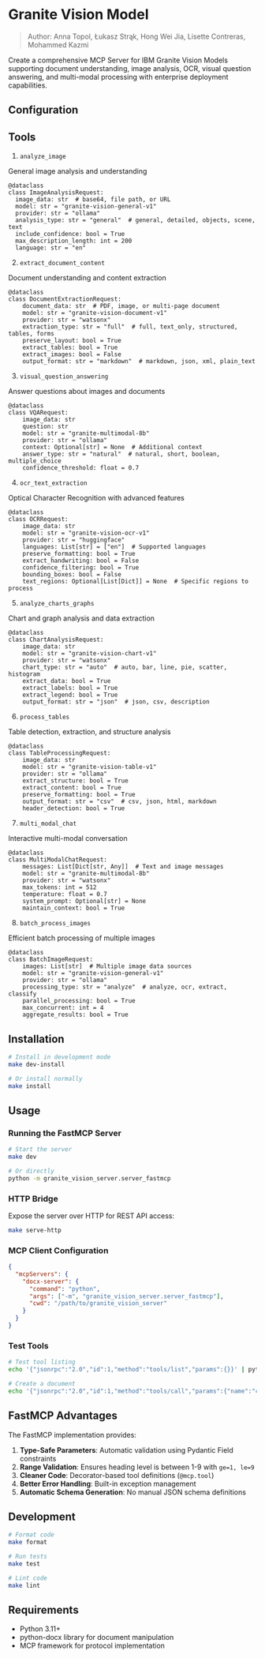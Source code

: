 # Granite Vision Model

> Author: Anna Topol, Łukasz Strąk, Hong Wei Jia, Lisette Contreras, Mohammed Kazmi

Create a comprehensive MCP Server for IBM Granite Vision Models supporting document understanding, image analysis, OCR, visual question answering, and multi-modal processing with enterprise deployment capabilities.

## Configuration

## Tools

1. `analyze_image`

General image analysis and understanding

```
@dataclass
class ImageAnalysisRequest:
  image_data: str  # base64, file path, or URL
  model: str = "granite-vision-general-v1"
  provider: str = "ollama"
  analysis_type: str = "general"  # general, detailed, objects, scene, text
  include_confidence: bool = True
  max_description_length: int = 200
  language: str = "en"
```

2. `extract_document_content`

Document understanding and content extraction

```
@dataclass
class DocumentExtractionRequest:
    document_data: str  # PDF, image, or multi-page document
    model: str = "granite-vision-document-v1"
    provider: str = "watsonx"
    extraction_type: str = "full"  # full, text_only, structured, tables, forms
    preserve_layout: bool = True
    extract_tables: bool = True
    extract_images: bool = False
    output_format: str = "markdown"  # markdown, json, xml, plain_text
```

3. `visual_question_answering`

Answer questions about images and documents

```
@dataclass
class VQARequest:
    image_data: str
    question: str
    model: str = "granite-multimodal-8b"
    provider: str = "ollama"
    context: Optional[str] = None  # Additional context
    answer_type: str = "natural"  # natural, short, boolean, multiple_choice
    confidence_threshold: float = 0.7
```

4. `ocr_text_extraction`

Optical Character Recognition with advanced features

```
@dataclass
class OCRRequest:
    image_data: str
    model: str = "granite-vision-ocr-v1"
    provider: str = "huggingface"
    languages: List[str] = ["en"]  # Supported languages
    preserve_formatting: bool = True
    extract_handwriting: bool = False
    confidence_filtering: bool = True
    bounding_boxes: bool = False
    text_regions: Optional[List[Dict]] = None  # Specific regions to process
```

5. `analyze_charts_graphs`

Chart and graph analysis and data extraction

```
@dataclass
class ChartAnalysisRequest:
    image_data: str
    model: str = "granite-vision-chart-v1"
    provider: str = "watsonx"
    chart_type: str = "auto"  # auto, bar, line, pie, scatter, histogram
    extract_data: bool = True
    extract_labels: bool = True
    extract_legend: bool = True
    output_format: str = "json"  # json, csv, description
```

6. `process_tables`

Table detection, extraction, and structure analysis

```
@dataclass
class TableProcessingRequest:
    image_data: str
    model: str = "granite-vision-table-v1"
    provider: str = "ollama"
    extract_structure: bool = True
    extract_content: bool = True
    preserve_formatting: bool = True
    output_format: str = "csv"  # csv, json, html, markdown
    header_detection: bool = True
```

7. `multi_modal_chat`

Interactive multi-modal conversation


```
@dataclass
class MultiModalChatRequest:
    messages: List[Dict[str, Any]]  # Text and image messages
    model: str = "granite-multimodal-8b"
    provider: str = "watsonx"
    max_tokens: int = 512
    temperature: float = 0.7
    system_prompt: Optional[str] = None
    maintain_context: bool = True
```

8. `batch_process_images`

Efficient batch processing of multiple images


```
@dataclass
class BatchImageRequest:
    images: List[str]  # Multiple image data sources
    model: str = "granite-vision-general-v1"
    provider: str = "ollama"
    processing_type: str = "analyze"  # analyze, ocr, extract, classify
    parallel_processing: bool = True
    max_concurrent: int = 4
    aggregate_results: bool = True
```

## Installation

```bash
# Install in development mode
make dev-install

# Or install normally
make install
```

## Usage

### Running the FastMCP Server

```bash
# Start the server
make dev

# Or directly
python -m granite_vision_server.server_fastmcp
```

### HTTP Bridge

Expose the server over HTTP for REST API access:

```bash
make serve-http
```

### MCP Client Configuration

```json
{
  "mcpServers": {
    "docx-server": {
      "command": "python",
      "args": ["-m", "granite_vision_server.server_fastmcp"],
      "cwd": "/path/to/granite_vision_server"
    }
  }
}
```

### Test Tools

```bash
# Test tool listing
echo '{"jsonrpc":"2.0","id":1,"method":"tools/list","params":{}}' | python -m granite_vision_server.server

# Create a document
echo '{"jsonrpc":"2.0","id":1,"method":"tools/call","params":{"name":"create_document","arguments":{"file_path":"test.docx","title":"Test Document"}}}' | python -m granite_vision_server.server
```

## FastMCP Advantages

The FastMCP implementation provides:

1. **Type-Safe Parameters**: Automatic validation using Pydantic Field constraints
2. **Range Validation**: Ensures heading level is between 1-9 with `ge=1, le=9`
3. **Cleaner Code**: Decorator-based tool definitions (`@mcp.tool`)
4. **Better Error Handling**: Built-in exception management
5. **Automatic Schema Generation**: No manual JSON schema definitions

## Development

```bash
# Format code
make format

# Run tests
make test

# Lint code
make lint
```

## Requirements

- Python 3.11+
- python-docx library for document manipulation
- MCP framework for protocol implementation
